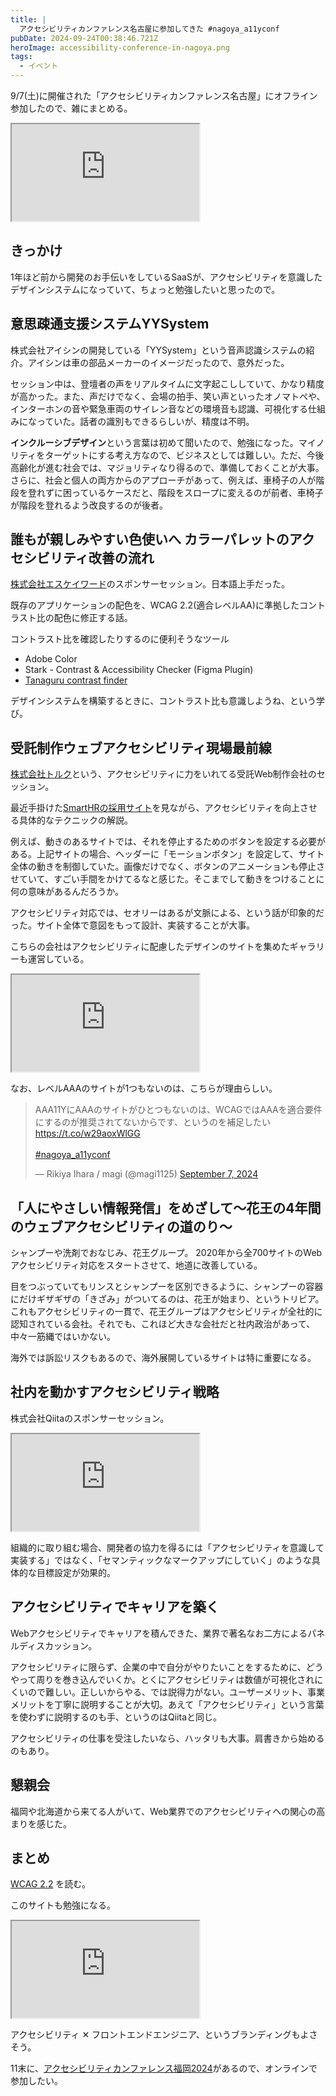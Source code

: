 ```yaml
---
title: |
  アクセシビリティカンファレンス名古屋に参加してきた #nagoya_a11yconf
pubDate: 2024-09-24T00:38:46.721Z
heroImage: accessibility-conference-in-nagoya.png
tags:
  - イベント
---
```


9/7(土)に開催された「アクセシビリティカンファレンス名古屋」にオフライン参加したので、雑にまとめる。

<iframe class="hatenablogcard border-none w-full" src="https://hatenablog-parts.com/embed?url=https://nagoya.a11yconf.net/" height="155"></iframe>

## きっかけ

1年ほど前から開発のお手伝いをしているSaaSが、アクセシビリティを意識したデザインシステムになっていて、ちょっと勉強したいと思ったので。

## 意思疎通支援システムYYSystem

株式会社アイシンの開発している「YYSystem」という音声認識システムの紹介。アイシンは車の部品メーカーのイメージだったので、意外だった。

セッション中は、登壇者の声をリアルタイムに文字起こししていて、かなり精度が高かった。また、声だけでなく、会場の拍手、笑い声といったオノマトペや、インターホンの音や緊急車両のサイレン音などの環境音も認識、可視化する仕組みになっていた。話者の識別もできるらしいが、精度は不明。

**インクルーシブデザイン**という言葉は初めて聞いたので、勉強になった。マイノリティをターゲットにする考え方なので、ビジネスとしては難しい。ただ、今後高齢化が進む社会では、マジョリティなり得るので、準備しておくことが大事。さらに、社会と個人の両方からのアプローチがあって、例えば、車椅子の人が階段を登れずに困っているケースだと、階段をスロープに変えるのが前者、車椅子が階段を登れるよう改良するのが後者。

## 誰もが親しみやすい色使いへ カラーパレットのアクセシビリティ改善の流れ

[株式会社エスケイワード](https://www.skword.co.jp/)のスポンサーセッション。日本語上手だった。

既存のアプリケーションの配色を、WCAG 2.2(適合レベルAA)に準拠したコントラスト比の配色に修正する話。

コントラスト比を確認したりするのに便利そうなツール

- Adobe Color
- Stark - Contrast & Accessibility Checker (Figma Plugin)
- [Tanaguru contrast finder](https://contrast-finder.tanaguru.com/)

デザインシステムを構築するときに、コントラスト比も意識しようね、という学び。

## 受託制作ウェブアクセシビリティ現場最前線

[株式会社トルク](https://trq.co.jp/)という、アクセシビリティに力をいれてる受託Web制作会社のセッション。

最近手掛けた[SmartHRの採用サイト](https://recruit.smarthr.co.jp/)を見ながら、アクセシビリティを向上させる具体的なテクニックの解説。

例えば、動きのあるサイトでは、それを停止するためのボタンを設定する必要がある。上記サイトの場合、ヘッダーに「モーションボタン」を設定して、サイト全体の動きを制御していた。画像だけでなく、ボタンのアニメーションも停止させていて、すごい手間をかけてるなと感じた。そこまでして動きをつけることに何の意味があるんだろうか。

アクセシビリティ対応では、セオリーはあるが文脈による、という話が印象的だった。サイト全体で意図をもって設計、実装することが大事。

こちらの会社はアクセシビリティに配慮したデザインのサイトを集めたギャラリーも運営している。

<iframe class="hatenablogcard border-none w-full" src="https://hatenablog-parts.com/embed?url=https://www.aaa11y.com/" height="155"></iframe>

なお、レベルAAAのサイトが1つもないのは、こちらが理由らしい。

<blockquote class="twitter-tweet"><p lang="ja" dir="ltr">AAA11YにAAAのサイトがひとつもないのは、WCAGではAAAを適合要件にするのが推奨されてないからです、というのを補足したい<a href="https://t.co/w29aoxWlGG">https://t.co/w29aoxWlGG</a><br><br> <a href="https://twitter.com/hashtag/nagoya_a11yconf?src=hash&amp;ref_src=twsrc%5Etfw">#nagoya_a11yconf</a></p>&mdash; Rikiya Ihara / magi (@magi1125) <a href="https://twitter.com/magi1125/status/1832309830536851797?ref_src=twsrc%5Etfw">September 7, 2024</a></blockquote> <script async src="https://platform.twitter.com/widgets.js" charset="utf-8"></script>

## 「人にやさしい情報発信」をめざして～花王の4年間のウェブアクセシビリティの道のり～

シャンプーや洗剤でおなじみ、花王グループ。
2020年から全700サイトのWebアクセシビリティ対応をスタートさせて、地道に改善している。

目をつぶっていてもリンスとシャンプーを区別できるように、シャンプーの容器にだけギザギザの「きざみ」がついてるのは、花王が始まり、というトリビア。
これもアクセシビリティの一貫で、花王グループはアクセシビリティが全社的に認知されている会社。それでも、これほど大きな会社だと社内政治があって、中々一筋縄ではいかない。

海外では訴訟リスクもあるので、海外展開しているサイトは特に重要になる。

## 社内を動かすアクセシビリティ戦略

株式会社Qiitaのスポンサーセッション。

<iframe class="hatenablogcard border-none w-full" src="https://hatenablog-parts.com/embed?url=https://blog.qiita.com/accessibility-project/" height="155"></iframe>

組織的に取り組む場合、開発者の協力を得るには「アクセシビリティを意識して実装する」ではなく、「セマンティックなマークアップにしていく」のような具体的な目標設定が効果的。

## アクセシビリティでキャリアを築く

Webアクセシビリティでキャリアを積んできた、業界で著名なお二方によるパネルディスカッション。

アクセシビリティに限らず、企業の中で自分がやりたいことをするために、どうやって周りを巻き込んでいくか。とくにアクセシビリティは数値が可視化されにくいので難しい。正しいからやる、では説得力がない。ユーザーメリット、事業メリットを丁寧に説明することが大切。あえて「アクセシビリティ」という言葉を使わずに説明するのも手、というのはQiitaと同じ。

アクセシビリティの仕事を受注したいなら、ハッタリも大事。肩書きから始めるのもあり。

## 懇親会

福岡や北海道から来てる人がいて、Web業界でのアクセシビリティへの関心の高まりを感じた。

## まとめ

[WCAG 2.2](https://waic.jp/translations/WCAG22/) を読む。

このサイトも勉強になる。

<iframe class="hatenablogcard border-none w-full" src="https://hatenablog-parts.com/embed?url=https://porta11y.d-zero.co.jp/" height="155"></iframe>

アクセシビリティ ✕ フロントエンドエンジニア、というブランディングもよさそう。

11末に、[アクセシビリティカンファレンス福岡2024](https://fukuoka-a11yconf.connpass.com/event/322934/)があるので、オンラインで参加したい。
